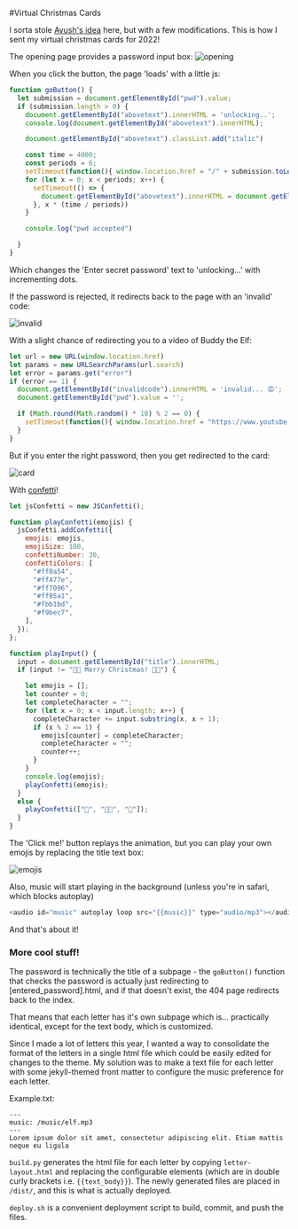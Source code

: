#Virtual Christmas Cards

I sorta stole [Ayush's idea](https://github.com/Shad0wSeven/christmas2021) here, but with a few modifications. This is how I sent my virtual christmas cards for 2022!

The opening page provides a password input box:
![opening](https://media.discordapp.net/attachments/962420061958709288/1055252153746337912/Screenshot_2022-12-21_at_2.35.13_PM.png?width=1410&height=897)

When you click the button, the page 'loads' with a little js:

```js
function goButton() {
  let submission = document.getElementById("pwd").value;
  if (submission.length > 0) {
    document.getElementById("abovetext").innerHTML = 'unlocking..';
    console.log(document.getElementById("abovetext").innerHTML);

    document.getElementById("abovetext").classList.add("italic")

    const time = 4000;
    const periods = 6;
    setTimeout(function(){ window.location.href = "/" + submission.toLowerCase() + ".html"}, time);
    for (let x = 0; x < periods; x++) {
      setTimeout(() => {
        document.getElementById("abovetext").innerHTML = document.getElementById("abovetext").innerHTML + '.';
      }, x * (time / periods))
    }

    console.log("pwd accepted")

  }
}

```

Which changes the 'Enter secret password' text to 'unlocking...' with incrementing dots.

If the password is rejected, it redirects back to the page with an 'invalid' code:

![invalid](https://media.discordapp.net/attachments/962420061958709288/1055252940706828350/Screenshot_2022-12-21_at_2.38.21_PM.png?width=1410&height=897)

With a slight chance of redirecting you to a video of Buddy the Elf:

```js
let url = new URL(window.location.href)
let params = new URLSearchParams(url.search)
let error = params.get("error")
if (error == 1) {
  document.getElementById("invalidcode").innerHTML = 'invalid... 😡';
  document.getElementById("pwd").value = '';

  if (Math.round(Math.random() * 10) % 2 == 0) {
    setTimeout(function(){ window.location.href = "https://www.youtube.com/watch?v=DTF_K5D7jX8"}, 500);
  }
}
```

But if you enter the right password, then you get redirected to the card:

![card](https://media.discordapp.net/attachments/962420061958709288/1055252099983736842/Screenshot_2022-12-21_at_2.34.43_PM.png?width=1410&height=897)

With [confetti](https://www.npmjs.com/package/js-confetti)!

```js
let jsConfetti = new JSConfetti();

function playConfetti(emojis) {
  jsConfetti.addConfetti({
    emojis: emojis,
    emojiSize: 100,
    confettiNumber: 30,
    confettiColors: [
      "#ff0a54",
      "#ff477e",
      "#ff7096",
      "#ff85a1",
      "#fbb1bd",
      "#f9bec7",
    ],
  });
};

function playInput() {
  input = document.getElementById("title").innerHTML;
  if (input != "🎄🎄 Merry Christmas! 🎄🎄") {

    let emojis = [];
    let counter = 0;
    let completeCharacter = "";
    for (let x = 0; x < input.length; x++) {
      completeCharacter += input.substring(x, x + 1);
      if (x % 2 == 1) {
        emojis[counter] = completeCharacter;
        completeCharacter = "";
        counter++;
      }
    }
    console.log(emojis);
    playConfetti(emojis);
  }
  else {
    playConfetti(["🎄", "🎅🏼", "🎁"]);
  }
}
```

The 'Click me!' button replays the animation, but you can play your own emojis by replacing the title text box:

![emojis](https://media.discordapp.net/attachments/962420061958709288/1055255177956958288/Screenshot_2022-12-21_at_2.47.10_PM.png?width=1410&height=897)

Also, music will start playing in the background (unless you're in safari, which blocks autoplay)

```js
<audio id="music" autoplay loop src="{{music}}" type="audio/mp3"></audio>
```

And that's about it!

### More cool stuff!

The password is technically the title of a subpage - the `goButton()` function that checks the password is actually just redirecting to [entered_password].html, and if that doesn't exist, the 404 page redirects back to the index.

That means that each letter has it's own subpage which is... practically identical, except for the text body, which is customized.

Since I made a lot of letters this year, I wanted a way to consolidate the format of the letters in a single html file which could be easily edited for changes to the theme. My solution was to make a text file for each letter with some jekyll-themed front matter to configure the music preference for each letter. 

Example.txt: 
```
---
music: /music/elf.mp3
---
Lorem ipsum dolor sit amet, consectetur adipiscing elit. Etiam mattis neque eu ligula 
```

`build.py` generates the html file for each letter by copying `letter-layout.html` and replacing the configurable elements (which are in double curly brackets i.e. `{{text_body}}`). The newly generated files are placed in `/dist/`, and this is what is actually deployed.

`deploy.sh` is a convenient deployment script to build, commit, and push the files. 
